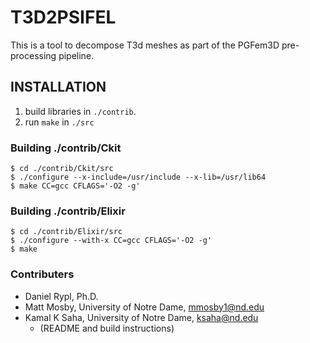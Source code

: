 # T3D2PSIFEL #
This is a tool to decompose T3d meshes as part of the PGFem3D pre-processing pipeline.

## INSTALLATION ###
1. build libraries in `./contrib`.
2. run `make` in `./src`

### Building ./contrib/Ckit ###
    $ cd ./contrib/Ckit/src
    $ ./configure --x-include=/usr/include --x-lib=/usr/lib64
    $ make CC=gcc CFLAGS='-O2 -g'

### Building ./contrib/Elixir ###
    $ cd ./contrib/Elixir/src
    $ ./configure --with-x CC=gcc CFLAGS='-O2 -g'
    $ make

### Contributers ###
* Daniel Rypl, Ph.D.
* Matt Mosby, University of Notre Dame, <mmosby1@nd.edu>
* Kamal K Saha, University of Notre Dame, <ksaha@nd.edu>
  * (README and build instructions)
